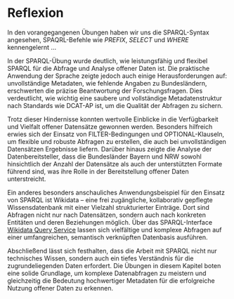 # Reflexion

In den vorangegangenen Übungen haben wir uns die SPARQL-Syntax angesehen, SPAQRL-Befehle wie *PREFIX*, *SELECT* und *WHERE* kennengelernt
...

In der SPARQL-Übung wurde deutlich, wie leistungsfähig und flexibel SPARQL für die Abfrage und Analyse offener Daten ist. Die praktische Anwendung der Sprache zeigte jedoch auch einige Herausforderungen auf: unvollständige Metadaten, wie fehlende Angaben zu Bundesländern, erschwerten die präzise Beantwortung der Forschungsfragen. Dies verdeutlicht, wie wichtig eine saubere und vollständige Metadatenstruktur nach Standards wie DCAT-AP ist, um die Qualität der Abfragen zu sichern.

Trotz dieser Hindernisse konnten wertvolle Einblicke in die Verfügbarkeit und Vielfalt offener Datensätze gewonnen werden. Besonders hilfreich erwies sich der Einsatz von FILTER-Bedingungen und OPTIONAL-Klauseln, um flexible und robuste Abfragen zu erstellen, die auch bei unvollständigen Datensätzen Ergebnisse liefern. Darüber hinaus zeigte die Analyse der Datenbereitsteller, dass die Bundesländer Bayern und NRW sowohl hinsichtlich der Anzahl der Datensätze als auch der unterstützten Formate führend sind, was ihre Rolle in der Bereitstellung offener Daten unterstreicht.

Ein anderes besonders anschauliches Anwendungsbeispiel für den Einsatz von SPARQL ist Wikidata – eine frei zugängliche, kollaborativ gepflegte Wissensdatenbank mit einer Vielzahl strukturierter Einträge. Dort sind Abfragen nicht nur nach Datensätzen, sondern auch nach konkreten Entitäten und deren Beziehungen möglich. Über das SPARQL-Interface [Wikidata Query Service](https://query.wikidata.org/) lassen sich vielfältige und komplexe Abfragen auf einer umfangreichen, semantisch verknüpften Datenbasis ausführen.

Abschließend lässt sich festhalten, dass die Arbeit mit SPARQL nicht nur technisches Wissen, sondern auch ein tiefes Verständnis für die zugrundeliegenden Daten erfordert. Die Übungen in diesem Kapitel boten eine solide Grundlage, um komplexe Datenabfragen zu meistern und gleichzeitig die Bedeutung hochwertiger Metadaten für die erfolgreiche Nutzung offener Daten zu erkennen.